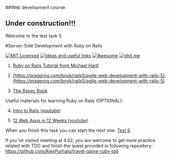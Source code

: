 ##Web development course
 
## Under construction!!!

Welcome to the test task 5

#Server-Side Development with Ruby on Rails


[![MIT Licensed](https://img.shields.io/badge/license-MIT-blue.svg)](https://github.com/Kottans/web/blob/master/LICENSE.md)
[![Ideas and useful links](https://img.shields.io/badge/google--doc-ideas-ff69b4.svg)](https://docs.google.com/spreadsheets/d/1bZJhYjK3VHOS2HmQb2Fs4aHfEBt8mp1F09j9nEEDaqE/edit#gid=818017811)
[![Awesome](https://cdn.rawgit.com/sindresorhus/awesome/d7305f38d29fed78fa85652e3a63e154dd8e8829/media/badge.svg)](https://github.com/sindresorhus/awesome)
[![ghit.me](https://ghit.me/badge.svg?repo=Kottans/web)](https://ghit.me/repo/Kottans/web)

1. [Ruby on Rails Tutorial from Michael Hartl](https://www.railstutorial.org/book)

2. [https://pragprog.com/book/rails5/agile-web-development-with-rails-5](https://pragprog.com/book/rails5/agile-web-development-with-rails-5)

3. [The Rspec Book](https://pragprog.com/book/achbd/the-rspec-book)
    
Useful materials for learning Ruby on Rails (OPTIONAL):

4. [Intro to Rails (youtube)](https://www.youtube.com/playlist?list=PL23ZvcdS3XPKnwg3lMv-JGNCn08kB0wsA)

5. [12 Web Apps in 12 Weeks (youtube)](https://www.youtube.com/playlist?list=PL23ZvcdS3XPLNdRYB_QyomQsShx59tpc-)

When you finish this task you can start the next one:
[Test 6](https://github.com/Kottans/web/blob/master/README06.md)

If you've visited meeting at 4.02, you are welcome to get more practice related with TDD and finish the quest provided in following repository: https://github.com/AlexPurhalo/travel-game-ruby-tdd

